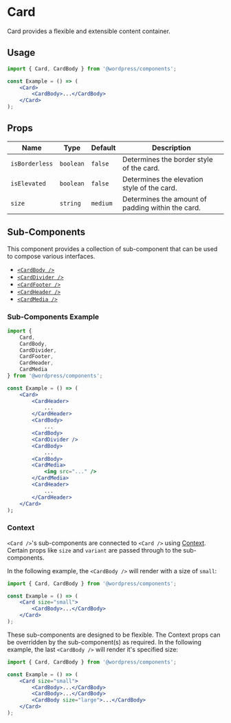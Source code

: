 # Card

Card provides a flexible and extensible content container.

## Usage

```jsx
import { Card, CardBody } from '@wordpress/components';

const Example = () => (
	<Card>
		<CardBody>...</CardBody>
	</Card>
);
```

## Props

Name | Type | Default | Description
--- | --- | --- | ---
`isBorderless` | `boolean` | `false` | Determines the border style of the card.
`isElevated` | `boolean` | `false` | Determines the elevation style of the card.
`size` | `string` | `medium` | Determines the amount of padding within the card.

## Sub-Components

This component provides a collection of sub-component that can be used to compose various interfaces.

-   [`<CardBody />`](./docs/body.md)
-   [`<CardDivider />`](./docs/divider.md)
-   [`<CardFooter />`](./docs/footer.md)
-   [`<CardHeader />`](./docs/header.md)
-   [`<CardMedia />`](./docs/media.md)

### Sub-Components Example

```jsx
import {
	Card,
	CardBody,
	CardDivider,
	CardFooter,
	CardHeader,
	CardMedia
} from '@wordpress/components';

const Example = () => (
	<Card>
		<CardHeader>
			...
		</CardHeader>
		<CardBody>
			...
		<CardBody>
		<CardDivider />
		<CardBody>
			...
		<CardBody>
		<CardMedia>
			<img src="..." />
		</CardMedia>
		<CardHeader>
			...
		</CardHeader>
	</Card>
);
```

### Context

`<Card />`'s sub-components are connected to `<Card />` using [Context](https://reactjs.org/docs/context.html). Certain props like `size` and `variant` are passed through to the sub-components.

In the following example, the `<CardBody />` will render with a size of `small`:

```jsx
import { Card, CardBody } from '@wordpress/components';

const Example = () => (
	<Card size="small">
		<CardBody>...</CardBody>
	</Card>
);
```

These sub-components are designed to be flexible. The Context props can be overridden by the sub-component(s) as required. In the following example, the last `<CardBody />` will render it's specified size:

```jsx
import { Card, CardBody } from '@wordpress/components';

const Example = () => (
	<Card size="small">
		<CardBody>...</CardBody>
		<CardBody>...</CardBody>
		<CardBody size="large">...</CardBody>
	</Card>
);
```
